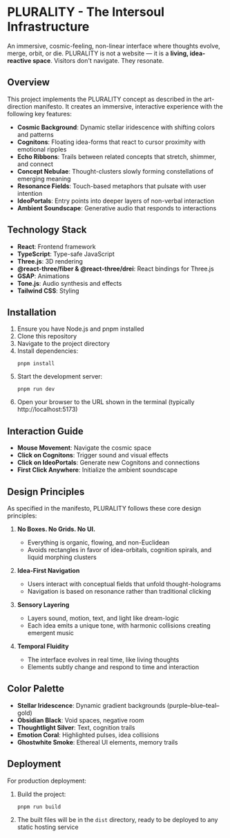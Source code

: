 # PLURALITY - The Intersoul Infrastructure

An immersive, cosmic-feeling, non-linear interface where thoughts evolve, merge, orbit, or die. PLURALITY is not a website — it is a **living, idea-reactive space**. Visitors don't navigate. They resonate.

## Overview

This project implements the PLURALITY concept as described in the art-direction manifesto. It creates an immersive, interactive experience with the following key features:

- **Cosmic Background**: Dynamic stellar iridescence with shifting colors and patterns
- **Cognitons**: Floating idea-forms that react to cursor proximity with emotional ripples
- **Echo Ribbons**: Trails between related concepts that stretch, shimmer, and connect
- **Concept Nebulae**: Thought-clusters slowly forming constellations of emerging meaning
- **Resonance Fields**: Touch-based metaphors that pulsate with user intention
- **IdeoPortals**: Entry points into deeper layers of non-verbal interaction
- **Ambient Soundscape**: Generative audio that responds to interactions

## Technology Stack

- **React**: Frontend framework
- **TypeScript**: Type-safe JavaScript
- **Three.js**: 3D rendering
- **@react-three/fiber & @react-three/drei**: React bindings for Three.js
- **GSAP**: Animations
- **Tone.js**: Audio synthesis and effects
- **Tailwind CSS**: Styling

## Installation

1. Ensure you have Node.js and pnpm installed
2. Clone this repository
3. Navigate to the project directory
4. Install dependencies:
   ```
   pnpm install
   ```
5. Start the development server:
   ```
   pnpm run dev
   ```
6. Open your browser to the URL shown in the terminal (typically http://localhost:5173)

## Interaction Guide

- **Mouse Movement**: Navigate the cosmic space
- **Click on Cognitons**: Trigger sound and visual effects
- **Click on IdeoPortals**: Generate new Cognitons and connections
- **First Click Anywhere**: Initialize the ambient soundscape

## Design Principles

As specified in the manifesto, PLURALITY follows these core design principles:

1. **No Boxes. No Grids. No UI.**
   - Everything is organic, flowing, and non-Euclidean
   - Avoids rectangles in favor of idea-orbitals, cognition spirals, and liquid morphing clusters

2. **Idea-First Navigation**
   - Users interact with conceptual fields that unfold thought-holograms
   - Navigation is based on resonance rather than traditional clicking

3. **Sensory Layering**
   - Layers sound, motion, text, and light like dream-logic
   - Each idea emits a unique tone, with harmonic collisions creating emergent music

4. **Temporal Fluidity**
   - The interface evolves in real time, like living thoughts
   - Elements subtly change and respond to time and interaction

## Color Palette

- **Stellar Iridescence**: Dynamic gradient backgrounds (purple–blue–teal–gold)
- **Obsidian Black**: Void spaces, negative room
- **Thoughtlight Silver**: Text, cognition trails
- **Emotion Coral**: Highlighted pulses, idea collisions
- **Ghostwhite Smoke**: Ethereal UI elements, memory trails

## Deployment

For production deployment:

1. Build the project:
   ```
   pnpm run build
   ```
2. The built files will be in the `dist` directory, ready to be deployed to any static hosting service

